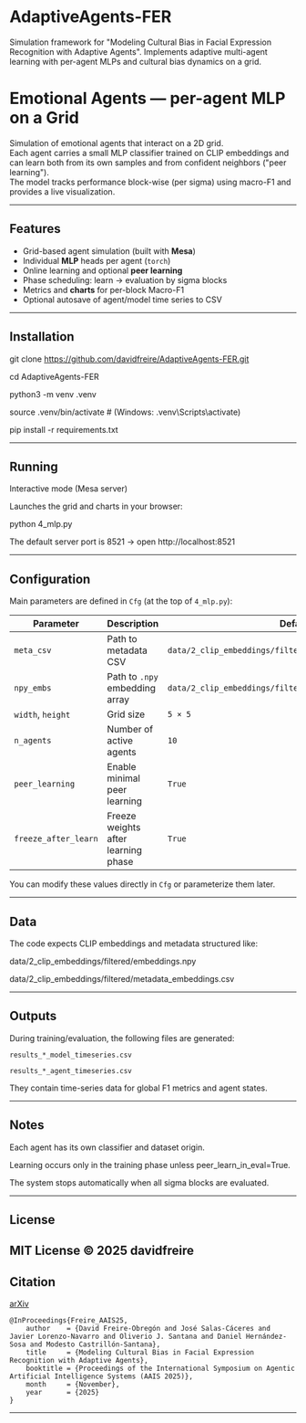 # AdaptiveAgents-FER
Simulation framework for "Modeling Cultural Bias in Facial Expression Recognition with Adaptive Agents". Implements adaptive multi-agent learning with per-agent MLPs and cultural bias dynamics on a grid.


# Emotional Agents — per-agent MLP on a Grid

Simulation of emotional agents that interact on a 2D grid.  
Each agent carries a small MLP classifier trained on CLIP embeddings and can learn both from its own samples and from confident neighbors ("peer learning").  
The model tracks performance block-wise (per sigma) using macro-F1 and provides a live visualization.

---

## Features

- Grid-based agent simulation (built with **Mesa**)
- Individual **MLP** heads per agent (`torch`)
- Online learning and optional **peer learning**
- Phase scheduling: learn → evaluation by sigma blocks
- Metrics and **charts** for per-block Macro-F1
- Optional autosave of agent/model time series to CSV

---

## Installation

git clone https://github.com/davidfreire/AdaptiveAgents-FER.git

cd AdaptiveAgents-FER

python3 -m venv .venv

source .venv/bin/activate  # (Windows: .venv\Scripts\activate)

pip install -r requirements.txt

---

## Running

Interactive mode (Mesa server)

Launches the grid and charts in your browser:

python 4_mlp.py

The default server port is 8521 → open http://localhost:8521

---

## Configuration

Main parameters are defined in `Cfg` (at the top of `4_mlp.py`):

| Parameter | Description | Default |
|------------|-------------|----------|
| `meta_csv` | Path to metadata CSV | `data/2_clip_embeddings/filtered/metadata_embeddings.csv` |
| `npy_embs` | Path to `.npy` embedding array | `data/2_clip_embeddings/filtered/embeddings.npy` |
| `width`, `height` | Grid size | `5 × 5` |
| `n_agents` | Number of active agents | `10` |
| `peer_learning` | Enable minimal peer learning | `True` |
| `freeze_after_learn` | Freeze weights after learning phase | `True` |

You can modify these values directly in `Cfg` or parameterize them later.

---

## Data

The code expects CLIP embeddings and metadata structured like:

data/2_clip_embeddings/filtered/embeddings.npy

data/2_clip_embeddings/filtered/metadata_embeddings.csv

---

## Outputs

During training/evaluation, the following files are generated:
```
results_*_model_timeseries.csv

results_*_agent_timeseries.csv
```
They contain time-series data for global F1 metrics and agent states.

---

## Notes

Each agent has its own classifier and dataset origin.

Learning occurs only in the training phase unless peer_learn_in_eval=True.

The system stops automatically when all sigma blocks are evaluated.

---

## License

MIT License © 2025 davidfreire
---

## Citation

[arXiv](https://arxiv.org/abs/2510.13557)

```
@InProceedings{Freire_AAIS25,
    author    = {David Freire-Obregón and José Salas-Cáceres and Javier Lorenzo-Navarro and Oliverio J. Santana and Daniel Hernández-Sosa and Modesto Castrillón-Santana},
    title     = {Modeling Cultural Bias in Facial Expression Recognition with Adaptive Agents},
    booktitle = {Proceedings of the International Symposium on Agentic Artificial Intelligence Systems (AAIS 2025)},
    month     = {November},
    year      = {2025}
}
```
---

